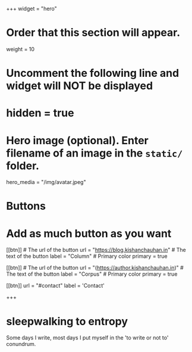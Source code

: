 +++
widget = "hero"
# Order that this section will appear.
weight = 10

# Uncomment the following line and widget will NOT be displayed
# hidden = true

# Hero image (optional). Enter filename of an image in the `static/` folder.
hero_media = "/img/avatar.jpeg"

# Buttons
# Add as much button as you want
[[btn]]
	# The url of the button
  url = "<https://blog.kishanchauhan.in>"
	# The text of the button
  label = "Column"
	# Primary color
	primary = true

[[btn]]
	# The url of the button
  url = "(https://author.kishanchauhan.in)"
	# The text of the button
  label = "Corpus"
	# Primary color
	primary = true

[[btn]]
  url = "#contact"
  label = 'Contact'

+++

# sleepwalking to **entropy**

Some days I write, most days I put myself in the 'to write or not to' conundrum.

